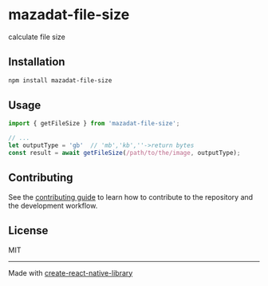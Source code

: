 # mazadat-file-size

calculate file size

## Installation

```sh
npm install mazadat-file-size
```

## Usage

```js
import { getFileSize } from 'mazadat-file-size';

// ...
let outputType = 'gb'  // 'mb','kb',''->return bytes
const result = await getFileSize(/path/to/the/image, outputType);
```

## Contributing

See the [contributing guide](CONTRIBUTING.md) to learn how to contribute to the repository and the development workflow.

## License

MIT

---

Made with [create-react-native-library](https://github.com/callstack/react-native-builder-bob)
